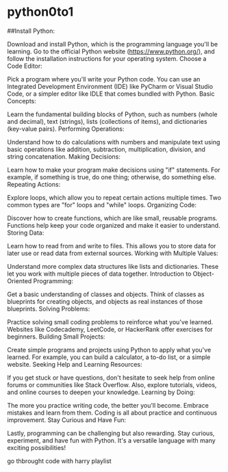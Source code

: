 # python0to1

##Install Python:

Download and install Python, which is the programming language you'll be learning. Go to the official Python website (https://www.python.org/), and follow the installation instructions for your operating system.
Choose a Code Editor:

Pick a program where you'll write your Python code. You can use an Integrated Development Environment (IDE) like PyCharm or Visual Studio Code, or a simpler editor like IDLE that comes bundled with Python.
Basic Concepts:

Learn the fundamental building blocks of Python, such as numbers (whole and decimal), text (strings), lists (collections of items), and dictionaries (key-value pairs).
Performing Operations:

Understand how to do calculations with numbers and manipulate text using basic operations like addition, subtraction, multiplication, division, and string concatenation.
Making Decisions:

Learn how to make your program make decisions using "if" statements. For example, if something is true, do one thing; otherwise, do something else.
Repeating Actions:

Explore loops, which allow you to repeat certain actions multiple times. Two common types are "for" loops and "while" loops.
Organizing Code:

Discover how to create functions, which are like small, reusable programs. Functions help keep your code organized and make it easier to understand.
Storing Data:

Learn how to read from and write to files. This allows you to store data for later use or read data from external sources.
Working with Multiple Values:

Understand more complex data structures like lists and dictionaries. These let you work with multiple pieces of data together.
Introduction to Object-Oriented Programming:

Get a basic understanding of classes and objects. Think of classes as blueprints for creating objects, and objects as real instances of those blueprints.
Solving Problems:

Practice solving small coding problems to reinforce what you've learned. Websites like Codecademy, LeetCode, or HackerRank offer exercises for beginners.
Building Small Projects:

Create simple programs and projects using Python to apply what you've learned. For example, you can build a calculator, a to-do list, or a simple website.
Seeking Help and Learning Resources:

If you get stuck or have questions, don't hesitate to seek help from online forums or communities like Stack Overflow. Also, explore tutorials, videos, and online courses to deepen your knowledge.
Learning by Doing:

The more you practice writing code, the better you'll become. Embrace mistakes and learn from them. Coding is all about practice and continuous improvement.
Stay Curious and Have Fun:

Lastly, programming can be challenging but also rewarding. Stay curious, experiment, and have fun with Python. It's a versatile language with many exciting possibilities!

go thbrought code with harry playlist
